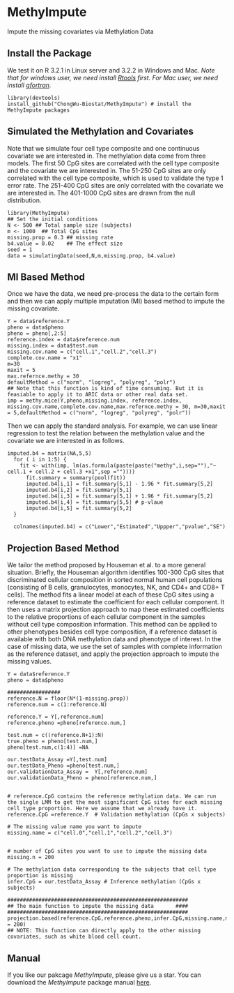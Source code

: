 # MethyImpute
Impute the missing covariates via Methylation Data

## Install the Package
We test it on R 3.2.1 in Linux server and 3.2.2 in Windows and Mac. *Note that for windows user, we need install [Rtools](https://cran.r-project.org/bin/windows/Rtools/) first. For Mac user, we need install [gfortran](https://cran.r-project.org/bin/macosx/tools/).*

```
library(devtools)
install_github("ChongWu-Biostat/MethyImpute") # install the MethyImpute packages
```

## Simulated the Methylation and Covariates

Note that we simulate four cell type composite and one continuous covariate we are interested in. The methylation data come from three models. The first 50 CpG sites are correlated with the cell type composite and the covariate we are interested in. The 51-250 CpG sites are only correlated with the cell type composite, which is used to validate the type 1 error rate. The 251-400 CpG sites are only correlated with the covariate we are interested in. The 401-1000 CpG sites are drawn from the null distribution. 
```
library(MethyImpute)
## Set the initial conditions
N <- 500 ## Total sample size (subjects)
m <- 1000  ## Total CpG sites
missing.prop = 0.3 ## missing rate
b4.value = 0.02    ## The effect size
seed = 1
data = simulatingData(seed,N,m,missing.prop, b4.value)
```

## MI Based Method
Once we have the data, we need pre-process the data to the certain form and then we can apply multiple imputation (MI) based method to impute the missing covariate. 
```
Y = data$reference.Y
pheno = data$pheno
pheno = pheno[,2:5]
reference.index = data$reference.num
missing.index = data$test.num
missing.cov.name = c("cell.1","cell.2","cell.3")
complete.cov.name = "x1"
m=30
maxit = 5
max.refernce.methy = 30
defaultMethod = c("norm", "logreg", "polyreg", "polr")
## Note that this function is kind of time consuming. But it is feasiable to apply it to ARIC data or other real data set. 
imp = methy.mice(Y,pheno,missing.index, reference.index, missing.cov.name,complete.cov.name,max.refernce.methy = 30, m=30,maxit = 5,defaultMethod = c("norm", "logreg", "polyreg", "polr"))
```
Then we can apply the standard analysis. For example, we can use linear regression to test the relation between the methylation value and the covariate we are interested in as follows.
```
imputed.b4 = matrix(NA,5,5)
  for ( i in 1:5) {
    fit <- with(imp, lm(as.formula(paste(paste("methy",i,sep=""),"~ cell.1 + cell.2 + cell.3 +x1",sep =""))))
      fit.summary = summary(pool(fit))
      imputed.b4[i,1] = fit.summary[5,1] - 1.96 * fit.summary[5,2]
      imputed.b4[i,2] = fit.summary[5,1]
      imputed.b4[i,3] = fit.summary[5,1] + 1.96 * fit.summary[5,2]
      imputed.b4[i,4] = fit.summary[5,5] # p-vlaue
      imputed.b4[i,5] = fit.summary[5,2]
  }
  
  colnames(imputed.b4) = c("Lower","Estimated","Uppper","pvalue","SE")

```
## Projection Based Method
We tailor the method proposed by Houseman et al. to a more general situation. Briefly, the Houseman algorithm identifies 100-300 CpG sites that discriminated cellular composition in sorted normal human cell populations (consisting of B cells, granulocytes, monocytes, NK, and CD4+ and CD8+ T cells). The method fits a linear model at each of these CpG sites using a reference dataset to estimate the coefficient for each cellular component. It then uses a matrix projection approach to map these estimated coefficients to the relative proportions of each cellular component in the samples without cell type composition information. This method can be applied to other phenotypes besides cell type composition, if a reference dataset is available with both DNA methylation data and phenotype of interest. In the case of missing data, we use the set of samples with complete information as the reference dataset, and apply the projection approach to impute the missing values. 
```
Y = data$reference.Y
pheno = data$pheno

#################
reference.N = floor(N*(1-missing.prop))
reference.num = c(1:reference.N)

reference.Y = Y[,reference.num]
reference.pheno =pheno[reference.num,]

test.num = c((reference.N+1):N)
true.pheno = pheno[test.num,]
pheno[test.num,c(1:4)] =NA

our.testData_Assay =Y[,test.num]
our.testData_Pheno =pheno[test.num,]
our.validationData_Assay =  Y[,reference.num]
our.validationData_Pheno = pheno[reference.num,]


# reference.CpG contains the reference methylation data. We can run the single LMM to get the most significant CpG sites for each missing cell type proportion. Here we assume that we already have it.
reference.CpG =reference.Y  # Validation methylation (CpGs x subjects)

# The missing value name you want to impute
missing.name = c("cell.0","cell.1","cell.2","cell.3")


# number of CpG sites you want to use to impute the missing data
missing.n = 200

# The methylation data corresponding to the subjects that cell type proportion is missing
infer.CpG = our.testData_Assay # Inference methylation (CpGs x subjects)

##########################################################
## The main function to impute the missing data       ####
##########################################################
projection.based(reference.CpG,reference.pheno,infer.CpG,missing.name,missing.n = 200)
## NOTE: This function can directly apply to the other missing covariates, such as white blood cell count.
```


## Manual
If you like our pakcage *MethyImpute*, please give us a star. You can download the *MethyImpute* package manual [here](https://www.scribd.com/doc/292109233/MethyImpute-Manual). 
